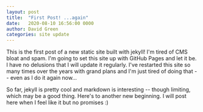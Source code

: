 ```yaml
---
layout: post
title:  "First Post! ...again"
date:   2020-08-10 16:56:00 0000
author: David Green
categories: site update
---
```


This is the first post of a new static site built with jekyll! I'm tired of CMS bloat and spam. I'm going to set this site up with GitHub Pages and let it be. I have no delusions that I will update it regularly. I've restarted this site so many times over the years with grand plans and I'm just tired of doing that -- even as I do it again now...

So far, jekyll is pretty cool and markdown is interesting -- though limiting, which may be a good thing. Here's to another new beginning. I will post here when I feel like it but no promises :)